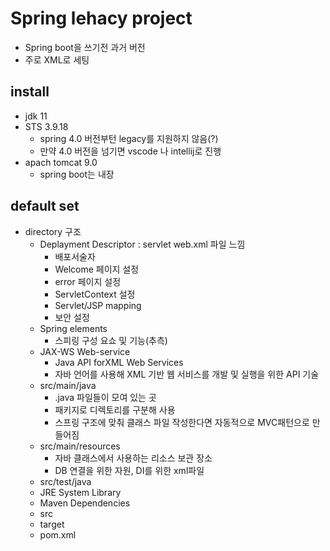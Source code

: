 # Spring lehacy project
  - Spring boot을 쓰기전 과거 버전
  - 주로 XML로 세팅

## install
  - jdk 11
  - STS 3.9.18
    * spring 4.0 버전부턴 legacy를 지원하지 않음(?)
    * 만약 4.0 버전을 넘기면 vscode 나 intellij로 진행
  - apach tomcat 9.0
    * spring boot는 내장

## default set
  - directory 구조
    * Deplayment Descriptor : servlet web.xml 파일 느낌
      + 배포서술자
      + Welcome 페이지 설정
      + error 페이지 설정
      + ServletContext 설정
      + Servlet/JSP mapping
      + 보안 설정
    * Spring elements
      + 스피링 구성 요쇼 및 기능(추측)
    * JAX-WS Web-service
      + Java API forXML Web Services
      + 자바 언어를 사용해 XML 기반 웹 서비스를 개발 및 실행을 위한 API 기술
    * src/main/java
      + .java 파일들이 모여 있는 곳
      + 패키지로 디렉토리를 구분해 사용
      + 스프링 구조에 맞춰 클래스 파일 작성한다면 자동적으로 MVC패턴으로 만들어짐
    * src/main/resources
      + 자바 클래스에서 사용하는 리소스 보관 장소
      + DB 연결을 위한 자원, DI를 위한 xml파일 
    * src/test/java
    * JRE System Library
    * Maven Dependencies
    * src
    * target
    * pom.xml
